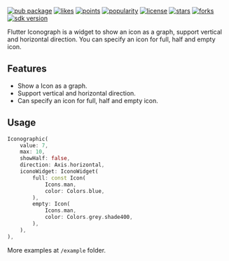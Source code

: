 <!--
This README describes the package. If you publish this package to pub.dev,
this README's contents appear on the landing page for your package.

For information about how to write a good package README, see the guide for
[writing package pages](https://dart.dev/guides/libraries/writing-package-pages).

For general information about developing packages, see the Dart guide for
[creating packages](https://dart.dev/guides/libraries/create-library-packages)
and the Flutter guide for
[developing packages and plugins](https://flutter.dev/developing-packages).
-->

[![pub package](https://img.shields.io/pub/v/flutter_iconographic)](https://pub.dartlang.org/packages/flutter_iconographic)
[![likes](https://img.shields.io/pub/likes/flutter_iconographic)](https://pub.dartlang.org/packages/flutter_iconographic/score)
[![points](https://img.shields.io/pub/points/flutter_iconographic)](https://pub.dartlang.org/packages/flutter_iconographic/score)
[![popularity](https://img.shields.io/pub/popularity/flutter_iconographic)](https://pub.dartlang.org/packages/flutter_iconographic/score)
[![license](https://img.shields.io/github/license/anoochit/flutter_iconographic)](https://pub.dartlang.org/packages/flutter_iconographic)
[![stars](https://img.shields.io/github/stars/anoochit/flutter_iconographic)](https://github.com/xclud/flutter_iconographic/stargazers)
[![forks](https://img.shields.io/github/forks/anoochit/flutter_iconographic)](https://github.com/xclud/flutter_iconographic/network/members)
[![sdk version](https://badgen.net/pub/sdk-version/flutter_iconographic)](https://pub.dartlang.org/packages/flutter_iconographic)

Flutter Iconograph is a widget to show an icon as a graph, support vertical and horizontal direction. You can specify an icon for full, half and empty icon.

## Features

- Show a Icon as a graph.
- Support vertical and horizontal direction.
- Can specify an icon for full, half and empty icon.

## Usage

```dart
Iconographic(
    value: 7,
    max: 10,
    showHalf: false,
    direction: Axis.horizontal,
    iconoWidget: IconoWidget(
        full: const Icon(
            Icons.man,
            color: Colors.blue,
        ),
        empty: Icon(
            Icons.man,
            color: Colors.grey.shade400,
        ),
    ),
),
```

More examples at `/example` folder.
